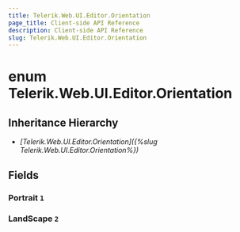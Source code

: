 ```yaml
---
title: Telerik.Web.UI.Editor.Orientation
page_title: Client-side API Reference
description: Client-side API Reference
slug: Telerik.Web.UI.Editor.Orientation
---
```


# enum Telerik.Web.UI.Editor.Orientation

## Inheritance Hierarchy

* *[Telerik.Web.UI.Editor.Orientation]({%slug Telerik.Web.UI.Editor.Orientation%})*

## Fields

### Portrait `1`

### LandScape `2`
